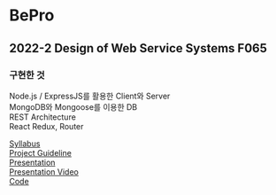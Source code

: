 # BePro
## 2022-2 Design of Web Service Systems F065

### 구현한 것
Node.js / ExpressJS를 활용한 Client와 Server  
MongoDB와 Mongoose를 이용한 DB  
REST Architecture  
React Redux, Router  

[Syllabus](https://github.com/Chihiro0623/Bestfriends/blob/main/%EC%9B%B9%EC%8B%9C%EC%8A%A4%ED%85%9C%EC%84%A4%EA%B3%84.pdf)  
[Project Guideline](https://github.com/Chihiro0623/Bestfriends/blob/main/Project%20Guideline.pdf)  
[Presentation](https://github.com/Chihiro0623/Bestfriends/blob/main/Bepro.pptx)  
[Presentation Video](https://www.youtube.com/watch?v=BCy17McAvGE)  
[Code](https://github.com/Chihiro0623/Bestfriends/tree/main/src)  

